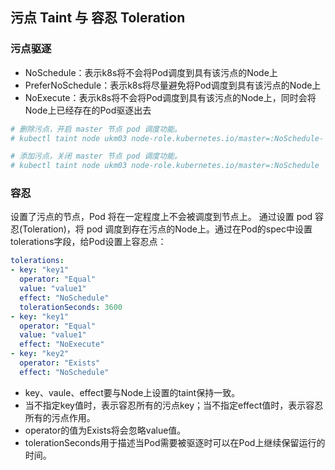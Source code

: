 ## **污点 Taint 与 容忍 Toleration**

### 污点驱逐

* NoSchedule：表示k8s将不会将Pod调度到具有该污点的Node上
* PreferNoSchedule：表示k8s将尽量避免将Pod调度到具有该污点的Node上
* NoExecute：表示k8s将不会将Pod调度到具有该污点的Node上，同时会将Node上已经存在的Pod驱逐出去

```bash
# 删除污点，开启 master 节点 pod 调度功能。
# kubectl taint node ukm03 node-role.kubernetes.io/master=:NoSchedule-

# 添加污点，关闭 master 节点 pod 调度功能。
# kubectl taint node ukm03 node-role.kubernetes.io/master=:NoSchedule
```

### 容忍

设置了污点的节点，Pod 将在一定程度上不会被调度到节点上。 通过设置 pod 容忍(Toleration)，将 pod 调度到存在污点的Node上。通过在Pod的spec中设置tolerations字段，给Pod设置上容忍点：

```yaml
tolerations:
- key: "key1"
  operator: "Equal"
  value: "value1"
  effect: "NoSchedule"
  tolerationSeconds: 3600
- key: "key1"
  operator: "Equal"
  value: "value1"
  effect: "NoExecute"
- key: "key2"
  operator: "Exists"
  effect: "NoSchedule"
```

* key、vaule、effect要与Node上设置的taint保持一致。
* 当不指定key值时，表示容忍所有的污点key；当不指定effect值时，表示容忍所有的污点作用。
* operator的值为Exists将会忽略value值。
* tolerationSeconds用于描述当Pod需要被驱逐时可以在Pod上继续保留运行的时间。

